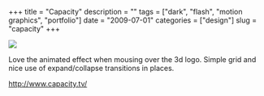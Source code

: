 +++
title = "Capacity"
description = ""
tags = ["dark", "flash", "motion graphics", "portfolio"]
date = "2009-07-01"
categories = ["design"]
slug = "capacity"
+++


 

  <div id="screens-thumbs" class="clearfix">
    <div class="txt-center" id="design-submission"><a href="http://www.capacity.tv/"><img id='bluga-thumbnail-1785' class='bluga-thumbnail large' src='/media/bluga/
wt4a4bc04d5cb67.jpg'/></a></div>  
  </div>   
<p>Love the animated effect when mousing over the 3d logo. Simple grid and nice use of expand/collapse transitions in places.</p>
<p><a href="http://www.capacity.tv/">http://www.capacity.tv/</a></p>




